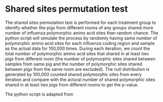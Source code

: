 # Shared sites permutation test

The shared sites permutation test is performed for each treatment group to identify whether the pigs from different rooms of any groups shared more number of influenza polymorphic amino acid sites than random chance. The python script will simulate the process by randomly having same number of polymorphic amino acid sites for each influenza coding region and sample as the actual data for 100,000 times. 
During each iteration, we count the total number of polymorphic amino acid sites that shared in at least two pigs from different room (the number of polymorphic sites shared between samples from same pig and the number of polymorphic sites shared between pigs from the same room are excluded). The null distribution is generated by 100,000 counted shared polymorphic sites from every iteration and compare with the actural number of shared polymorphic sites shared in at least two pigs from different rooms to get the p-value.

The python script is adapted from 
